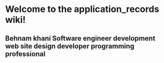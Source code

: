 # Welcome to the application_records wiki!

## Behnam khani Software engineer development web site design developer programming professional 
